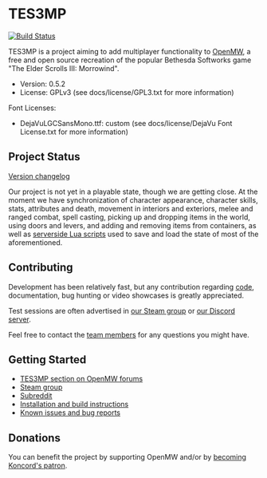TES3MP
======

[![Build Status](https://travis-ci.org/TES3MP/openmw-tes3mp.svg?branch=master)](https://travis-ci.org/TES3MP/openmw-tes3mp)

TES3MP is a project aiming to add multiplayer functionality to [OpenMW](https://github.com/OpenMW/openmw), a free and open source recreation of the popular Bethesda Softworks game "The Elder Scrolls III: Morrowind".

* Version: 0.5.2
* License: GPLv3 (see docs/license/GPL3.txt for more information)

Font Licenses:
* DejaVuLGCSansMono.ttf: custom (see docs/license/DejaVu Font License.txt for more information)

Project Status
--------------

[Version changelog](https://github.com/TES3MP/openmw-tes3mp/blob/master/tes3mp-changelog.md)

Our project is not yet in a playable state, though we are getting close. At the moment we have synchronization of character appearance, character skills, stats, attributes and death, movement in interiors and exteriors, melee and ranged combat, spell casting, picking up and dropping items in the world, using doors and levers, and adding and removing items from containers, as well as [serverside Lua scripts](https://github.com/TES3MP/PluginExamples) used to save and load the state of most of the aforementioned.

Contributing
--------------

Development has been relatively fast, but any contribution regarding [code](https://github.com/TES3MP/openmw-tes3mp/blob/master/CONTRIBUTING.md), documentation, bug hunting or video showcases is greatly appreciated.

Test sessions are often advertised in [our Steam group](https://steamcommunity.com/groups/mwmulti) or [our Discord server](https://discord.gg/H8zhhuk).

Feel free to contact the [team members](https://github.com/TES3MP/openmw-tes3mp/blob/master/tes3mp-credits.md) for any questions you might have.

Getting Started
---------------

* [TES3MP section on OpenMW forums](https://forum.openmw.org/viewforum.php?f=44)
* [Steam group](https://steamcommunity.com/groups/mwmulti)
* [Subreddit](https://www.reddit.com/r/tes3mp)
* [Installation and build instructions](https://github.com/TES3MP/openmw-tes3mp/wiki/Installation-and-build-instructions)
* [Known issues and bug reports](https://github.com/TES3MP/openmw-tes3mp/issues)

Donations
---------------

You can benefit the project by supporting OpenMW and/or by [becoming Koncord's patron](https://www.patreon.com/Koncord).
